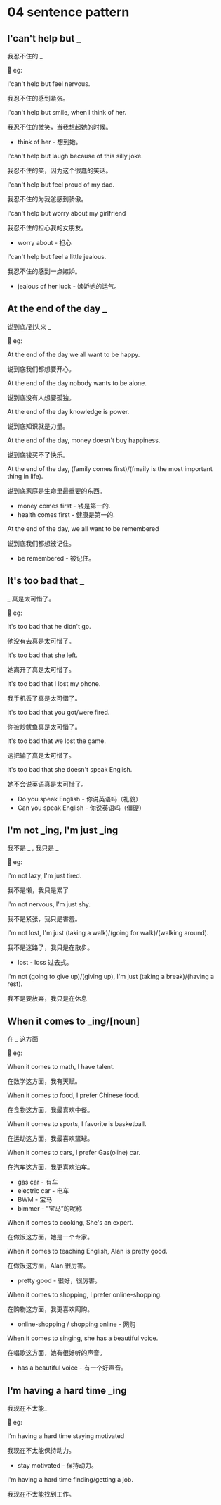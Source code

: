 # 04 sentence pattern

## I'can't help but _

我忍不住的 _

:egg: eg:

I'can't help but feel nervous.

我忍不住的感到紧张。

I'can't help but smile, when I think of her.

我忍不住的微笑，当我想起她的时候。

- think of her - 想到她。

I'can't help but laugh because of this silly joke.

我忍不住的笑，因为这个很蠢的笑话。

I'can't help but feel proud of my dad.

我忍不住的为我爸感到骄傲。

I'can't help but worry about my girlfriend

我忍不住的担心我的女朋友。

- worry about - 担心

I'can't help but feel a little jealous.

我忍不住的感到一点嫉妒。

- jealous of her luck - 嫉妒她的运气。

## At the end of the day _

说到底/到头来 _

:egg: eg:

At the end of the day we all want to be happy.

说到底我们都想要开心。

At the end of the day nobody wants to be alone.

说到底没有人想要孤独。

At the end of the day knowledge is power.

说到底知识就是力量。

At the end of the day, money doesn't buy happiness.

说到底钱买不了快乐。

At the end of the day, (family comes first)/(fmaily is the most important thing in life).

说到底家庭是生命里最重要的东西。

- money comes first - 钱是第一的.
- health comes first - 健康是第一的.

At the end of the day, we all want to be remembered

说到底我们都想被记住。

- be remembered - 被记住。

## It's too bad that _

_ 真是太可惜了。

:egg: eg:

It's too bad that he didn't go.

他没有去真是太可惜了。

It's too bad that she left.

她离开了真是太可惜了。

It's too bad that I lost my phone.

我手机丢了真是太可惜了。

It's too bad that you got/were fired.

你被炒鱿鱼真是太可惜了。

It's too bad that we lost the game.

这把输了真是太可惜了。

It's too bad that she doesn't speak English.

她不会说英语真是太可惜了。

- Do you speak English - 你说英语吗（礼貌）
- Can you speak English - 你说英语吗（僵硬）

## I'm not \_ing, I'm just \_ing

我不是 \_ , 我只是 \_

:egg: eg:

I'm not lazy, I'm just tired.

我不是懒，我只是累了

I'm not nervous, I'm just shy.

我不是紧张，我只是害羞。

I'm not lost, I'm just (taking a walk)/(going for walk)/(walking around).

我不是迷路了，我只是在散步。

- lost - loss 过去式。

I'm not (going to give up)/(giving up), I'm just (taking a break)/(having a rest).

我不是要放弃，我只是在休息

## When it comes to _ing/[noun]

在 _ 这方面

:egg: eg:

When it comes to math, I have talent.

在数学这方面，我有天赋。

When it comes to food, I prefer Chinese food.

在食物这方面，我最喜欢中餐。

When it comes to sports, I favorite is basketball.

在运动这方面，我最喜欢篮球。

When it comes to cars, I prefer Gas(oline) car.

在汽车这方面，我更喜欢油车。

- gas car - 有车
- electric car - 电车
- BWM - 宝马
- bimmer - “宝马”的呢称

When it comes to cooking, She's an expert.

在做饭这方面，她是一个专家。

When it comes to teaching English, Alan is pretty good.

在做饭这方面，Alan 很厉害。

- pretty good - 很好，很厉害。

When it comes to shopping, I prefer online-shopping.

在购物这方面，我更喜欢网购。

- online-shopping / shopping online - 网购

When it comes to singing, she has a beautiful voice.

在唱歌这方面，她有很好听的声音。

- has a beautiful voice - 有一个好声音。

## I‘m having a hard time _ing

我现在不太能_

:egg: eg:

I‘m having a hard time staying motivated

我现在不太能保持动力。

- stay motivated - 保持动力。

I'm having a hard time finding/getting a job.

我现在不太能找到工作。
